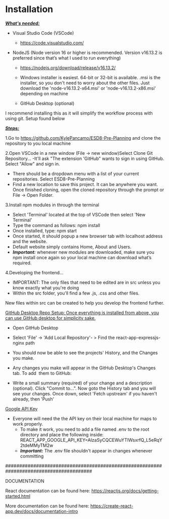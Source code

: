 # Installation #


<ins>***What's needed:***</ins>

* Visual Studio Code (VSCode)
  * https://code.visualstudio.com/



* NodeJS (Node version 16 or higher is recommended. Version v16.13.2 is preferred since that’s what I used to run everything)
  * https://nodejs.org/download/release/v16.13.2/
  * Windows installer is easiest. 64-bit or 32-bit is available. .msi is the installer, so you don't need to worry about the other files. Just download the 'node-v16.13.2-x64.msi' or 'node-v16.13.2-x86.msi'  depending on machine

  * GitHub Desktop (optional)

I recommend installing this as it will simplify the workflow process with using git. Setup found below



<ins>***Steps:***</ins>

1.Go to https://github.com/KylePancamo/ESD8-Pre-Planning and clone the repository to you local machine

2.Open VSCode in a new window (File -> new window)Select Clone Git Repository…
  -It'll ask "The extension 'GitHub" wants to sign in using GitHub. Select "Allow" and sign in.
  - There should be a dropdown menu with a list of your current repositories. Select ESD8-Pre-Planning
  - Find a new location to save this project. It can be anywhere you want. Once finished cloning, open the cloned repository through the prompt or File -> Open Folder. 

3.Install npm modules in through the terminal
  - Select 'Terminal' located at the top of VSCode then select 'New Terminal'
  - Type the command as follows: npm install
  - Once installed, type: npm start
  - Once started, it should popup a new browser tab with localhost address and the website. 
  - Default website simply contains Home, About and Users.
  - ***Important:*** whenever new modules are downloaded, make sure you npm install once again so your local machine can download what’s required.

4.Developing the frontend…
  - IMPORTANT: The only files that need to be edited are in src unless you know exactly what you're doing
  - Within the src folder, you'll find a few .js, .css and other files.

New files within src can be created to help you develop the frontend further.





<ins>GitHub Desktop Repo Setup: Once everything is installed from above, you can use GitHub desktop for simplicity sake.</ins>
  - Open GitHub Desktop
  - Select 'File' -> 'Add Local Repository'- > Find the react-app-expressjs-nginx path
  - You should now be able to see the projects' History, and the Changes you make.





  - Any changes you make will appear in the GitHub Desktop's Changes tab. To add  them to GitHub:
  - Write a small summary (required) of your change and a description (optional). Click "Commit to...". Now goto the History tab and you will see your changes. Once down, select 'Fetch upstream' if you haven't already, then 'Push'



<ins>Google API Key</ins>
  - Everyone will need the the API key on their local machine for maps to work properly.
    - To make it work, you need to add a file named .env to the root directory and place the following inside: REACT_APP_GOOGLE_API_KEY=AIzaSyCQCEWuYTIWsxrfQ_L5eRqY2tdeMMyTM2w
    - ***Important:*** The .env file shouldn't appear in changes whenever committing



#######################################################################################



DOCUMENTATION



React documentation can be found here: https://reactjs.org/docs/getting-started.html 

More documentation can be found here: https://create-react-app.dev/docs/documentation-intro
